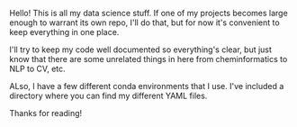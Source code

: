 Hello! This is all my data science stuff. If one of my projects becomes large enough to warrant its own repo, I'll do that, but for now it's convenient to keep everything in one place.

I'll try to keep my code well documented so everything's clear, but just know that there are some unrelated things in here from cheminformatics to NLP to CV, etc.

ALso, I have a few different conda environments that I use. I've included a directory where you can find my different YAML files.

Thanks for reading!
